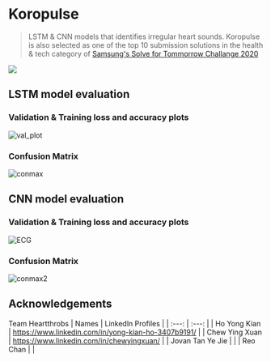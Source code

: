 # Koropulse

> LSTM & CNN models that identifies irregular heart sounds. Koropulse is also selected as one of the top 10 submission solutions in the health & tech category of [Samsung's Solve for Tommorrow Challange 2020](https://www.samsung.com/sg/solvefortomorrow/)

![](https://user-images.githubusercontent.com/42902209/84582241-24ec3a80-ae1c-11ea-930e-ff1e861b9c35.png)

## LSTM model evaluation
### Validation & Training loss and accuracy plots
![val_plot](https://user-images.githubusercontent.com/42902209/85106752-4f386080-b23f-11ea-9202-597f10c23ffd.PNG)

### Confusion Matrix
![conmax](https://user-images.githubusercontent.com/42902209/85107019-cff75c80-b23f-11ea-94a4-b41df7f89e99.PNG)

## CNN model evaluation
### Validation & Training loss and accuracy plots
![ECG](https://user-images.githubusercontent.com/42902209/85107059-e0a7d280-b23f-11ea-8d9a-1dc944e27d7e.PNG)

### Confusion Matrix
![conmax2](https://user-images.githubusercontent.com/42902209/85107086-ee5d5800-b23f-11ea-9ead-8c6e3588fac8.png)

## Acknowledgements

Team Heartthrobs
| Names | Linkedln Profiles |
| :---: | :---: |
|  Ho Yong Kian | https://www.linkedin.com/in/yong-kian-ho-3407b9191/ |
|  Chew Ying Xuan | https://www.linkedin.com/in/chewyingxuan/ |
|  Jovan Tan Ye Jie |  |
|  Reo Chan |  |
